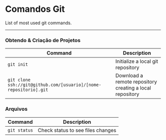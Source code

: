 Comandos Git
============

List of most used git commands.
___


### Obtendo & Criação de Projetos
| Command | Description |
| ------- | --------- |
| `git init` | Initialize a local git repository |
| `git clone ssh://git@github.com/[usuario]/[nome-repositorio].git` | Download a remote repository creating a local repository |

### Arquivos
| Command | Description |
| ------- | --------- |
| `git status` | Check status to see files changes |
